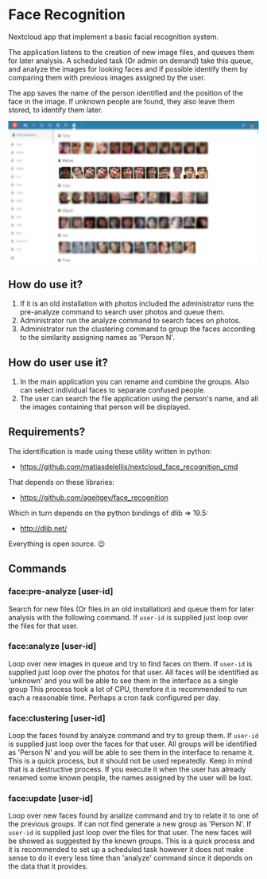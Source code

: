 # Face Recognition

Nextcloud app that implement a basic facial recognition system.

The application listens to the creation of new image files, and queues them for
later analysis. A scheduled task (Or admin on demand) take this queue, and
analyze the images for looking faces and if possible identify them by comparing
them with previous images assigned by the user.

The app saves the name of the person identified and the position of the face in
the image. If unknown people are found, they also leave them stored, to identify
them later.

![App screenshots](/doc/face-recognition-screenshot.png "App screenshots")

## How do use it?

 1. If it is an old installation with photos included the administrator runs the
    pre-analyze command to search user photos and queue them.
 2. Administrator run the analyze command to search faces on photos.
 3. Administrator run the clustering command to group the faces according to the
    similarity assigning names as 'Person N'.

## How do user use it?

 1. In the main application you can rename and combine the groups. Also can
    select individual faces to separate confused people.
 2. The user can search the file application using the person's name, and all
    the images containing that person will be displayed.

## Requirements?

The identification is made using these utility written in python:

 * https://github.com/matiasdelellis/nextcloud_face_recognition_cmd

That depends on these libraries:

 * https://github.com/ageitgey/face_recognition

Which in turn depends on the python bindings of dlib => 19.5:

 * http://dlib.net/

Everything is open source. :wink:

## Commands

### face:pre-analyze [user-id]

Search for new files (Or files in an old installation) and queue them for later
analysis with the following command. If `user-id` is supplied just loop over the
files for that user.

### face:analyze [user-id]

Loop over new images in queue and try to find faces on them. If `user-id` is
supplied just loop over the photos for that user. All faces will be identified
as 'unknown' and you will be able to see them in the interface as a single group
This process took a lot of CPU, therefore it is recommended to run each a
reasonable time. Perhaps a cron task configured per day.

### face:clustering [user-id]

Loop the faces found by analyze command and try to group them. If `user-id` is
supplied just loop over the faces for that user. All groups will be identified
as 'Person N' and you will be able to see them in the interface to rename it.
This is a quick process, but it should not be used repeatedly. Keep in mind that
is a destructive process. If you execute it when the user has already renamed
some known people, the names assigned by the user will be lost.

### face:update [user-id]

Loop over new faces found by analize command and try to relate it to one of the
previous groups. If can not find generate a new group as 'Person N'. If
`user-id` is supplied just loop over the files for that user. The new faces will
be showed as suggested by the known groups.
This is a quick process and it is recommended to set up a scheduled task however
it does not make sense to do it every less time than 'analyze' command since it
depends on the data that it provides.
